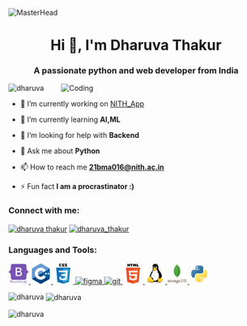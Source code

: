 ![MasterHead](https://hackernoon.com/hn-images/1*ck6cRbbe3uaelEG2JPsIMw.gif)
<h1 align="center">Hi 👋, I'm Dharuva Thakur</h1>
<h3 align="center">A passionate python and web developer from India</h3>
<img align="right" alt="Coding" width="400" src="https://lh3.googleusercontent.com/mHIpHT3iri6e3jwa29i8OY7mA_Beq2G1JfDC4AXn6xq2wQy3nojceL44ozoclj4sx8ejNCd7ycoGJDhlzPjqTt88tVJ_TkZSEajI7Q=w600">

<p align="left"> <img src="https://komarev.com/ghpvc/?username=dharuva&label=Profile%20views&color=0e75b6&style=flat" alt="dharuva" /> </p>

- 🔭 I’m currently working on [NITH_App](https://github.com/Legend101Zz/NITH-App)

- 🌱 I’m currently learning **AI,ML**

- 🤝 I’m looking for help with **Backend**

- 💬 Ask me about **Python**

- 📫 How to reach me **21bma016@nith.ac.in**

- ⚡ Fun fact **I am a procrastinator :)**

<h3 align="left">Connect with me:</h3>
<p align="left">
<a href="https://linkedin.com/in/dharuva thakur" target="blank"><img align="center" src="https://raw.githubusercontent.com/rahuldkjain/github-profile-readme-generator/master/src/images/icons/Social/linked-in-alt.svg" alt="dharuva thakur" height="30" width="40" /></a>
<a href="https://instagram.com/dharuva_thakur" target="blank"><img align="center" src="https://raw.githubusercontent.com/rahuldkjain/github-profile-readme-generator/master/src/images/icons/Social/instagram.svg" alt="dharuva_thakur" height="30" width="40" /></a>
</p>

<h3 align="left">Languages and Tools:</h3>
<p align="left"> <a href="https://getbootstrap.com" target="_blank" rel="noreferrer"> <img src="https://raw.githubusercontent.com/devicons/devicon/master/icons/bootstrap/bootstrap-plain-wordmark.svg" alt="bootstrap" width="40" height="40"/> </a> <a href="https://www.w3schools.com/cpp/" target="_blank" rel="noreferrer"> <img src="https://raw.githubusercontent.com/devicons/devicon/master/icons/cplusplus/cplusplus-original.svg" alt="cplusplus" width="40" height="40"/> </a> <a href="https://www.w3schools.com/css/" target="_blank" rel="noreferrer"> <img src="https://raw.githubusercontent.com/devicons/devicon/master/icons/css3/css3-original-wordmark.svg" alt="css3" width="40" height="40"/> </a> <a href="https://www.figma.com/" target="_blank" rel="noreferrer"> <img src="https://www.vectorlogo.zone/logos/figma/figma-icon.svg" alt="figma" width="40" height="40"/> </a> <a href="https://git-scm.com/" target="_blank" rel="noreferrer"> <img src="https://www.vectorlogo.zone/logos/git-scm/git-scm-icon.svg" alt="git" width="40" height="40"/> </a> <a href="https://www.w3.org/html/" target="_blank" rel="noreferrer"> <img src="https://raw.githubusercontent.com/devicons/devicon/master/icons/html5/html5-original-wordmark.svg" alt="html5" width="40" height="40"/> </a> <a href="https://www.linux.org/" target="_blank" rel="noreferrer"> <img src="https://raw.githubusercontent.com/devicons/devicon/master/icons/linux/linux-original.svg" alt="linux" width="40" height="40"/> </a> <a href="https://www.mongodb.com/" target="_blank" rel="noreferrer"> <img src="https://raw.githubusercontent.com/devicons/devicon/master/icons/mongodb/mongodb-original-wordmark.svg" alt="mongodb" width="40" height="40"/> </a> <a href="https://www.python.org" target="_blank" rel="noreferrer"> <img src="https://raw.githubusercontent.com/devicons/devicon/master/icons/python/python-original.svg" alt="python" width="40" height="40"/> </a> </p>

<p><img align="left" src="https://github-readme-stats.vercel.app/api/top-langs?username=dharuva&show_icons=true&locale=en&layout=compact" alt="dharuva" /></p>

<p>&nbsp;<img align="center" src="https://github-readme-stats.vercel.app/api?username=dharuva&show_icons=true&locale=en" alt="dharuva" /></p>

<p><img align="center" src="https://github-readme-streak-stats.herokuapp.com/?user=dharuva&" alt="dharuva" /></p>
